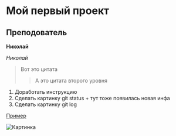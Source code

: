 # Мой первый проект


## Преподователь 

**Николай**

*Николай*

> Вот это цитата
>> А это цитата второго уровня

1. Доработать инструкцию
2. Сделать картинку git status + тут тоже появилась новая инфа
3. Сделать картинку git log

[Пример](https://gist.github.com/Jekins/2bf2d0638163f1294637#Parag)

![Картинка](C:\Users\dirbulatov\Desktop\homework\images.jpg)

















